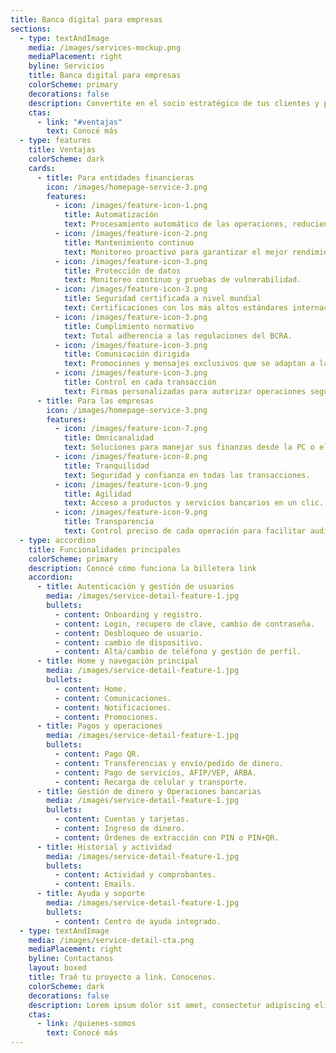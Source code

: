 ```yaml
---
title: Banca digital para empresas
sections:
  - type: textAndImage
    media: /images/services-mockup.png
    mediaPlacement: right
    byline: Servicios
    title: Banca digital para empresas
    colorScheme: primary
    decorations: false
    description: Convertite en el socio estratégico de tus clientes y potenciá su crecimiento. Ofrecé una plataforma integral para gestionar transferencias, cheques electrónicos, pago de haberes, ¡y mucho más!
    ctas:
      - link: "#ventajas"
        text: Conocé más
  - type: features
    title: Ventajas
    colorScheme: dark
    cards:
      - title: Para entidades financieras
        icon: /images/homepage-service-3.png
        features:
          - icon: /images/feature-icon-1.png
            title: Automatización
            text: Procesamiento automático de las operaciones, reduciendo costos.
          - icon: /images/feature-icon-2.png
            title: Mantenimiento continuo
            text: Monitoreo proactivo para garantizar el mejor rendimiento.
          - icon: /images/feature-icon-3.png
            title: Protección de datos
            text: Monitoreo continuo y pruebas de vulnerabilidad.
          - icon: /images/feature-icon-3.png
            title: Seguridad certificada a nivel mundial
            text: Certificaciones con los más altos estándares internacionales de seguridad.
          - icon: /images/feature-icon-3.png
            title: Cumplimiento normativo
            text: Total adherencia a las regulaciones del BCRA.
          - icon: /images/feature-icon-3.png
            title: Comunicación dirigida
            text: Promociones y mensajes exclusivos que se adaptan a la estrategia de venta.
          - icon: /images/feature-icon-3.png
            title: Control en cada transacción
            text: Firmas personalizadas para autorizar operaciones según montos, usuarios y niveles de aprobación.
      - title: Para las empresas
        icon: /images/homepage-service-3.png
        features:
          - icon: /images/feature-icon-7.png
            title: Omnicanalidad
            text: Soluciones para manejar sus finanzas desde la PC o el celular. 
          - icon: /images/feature-icon-8.png
            title: Tranquilidad
            text: Seguridad y confianza en todas las transacciones.
          - icon: /images/feature-icon-9.png
            title: Agilidad
            text: Acceso a productos y servicios bancarios en un clic.
          - icon: /images/feature-icon-9.png
            title: Transparencia
            text: Control preciso de cada operación para facilitar auditorías.
  - type: accordion
    title: Funcionalidades principales
    colorScheme: primary
    description: Conocé cómo funciona la billetera link
    accordion:
      - title: Autenticación y gestión de usuarios
        media: /images/service-detail-feature-1.jpg
        bullets:
          - content: Onboarding y registro.
          - content: Login, recupero de clave, cambio de contraseña.
          - content: Desbloqueo de usuario.
          - content: cambio de dispositivo.
          - content: Alta/cambio de teléfono y gestión de perfil.
      - title: Home y navegación principal
        media: /images/service-detail-feature-1.jpg
        bullets:
          - content: Home.
          - content: Comunicaciones.
          - content: Notificaciones.
          - content: Promociones.
      - title: Pagos y operaciones
        media: /images/service-detail-feature-1.jpg
        bullets:
          - content: Pago QR.
          - content: Transferencias y envío/pedido de dinero.
          - content: Pago de servicios, AFIP/VEP, ARBA.
          - content: Recarga de celular y transporte.
      - title: Gestión de dinero y Operaciones bancarias
        media: /images/service-detail-feature-1.jpg
        bullets:
          - content: Cuentas y tarjetas.
          - content: Ingreso de dinero.
          - content: Órdenes de extracción con PIN o PIN+QR.
      - title: Historial y actividad
        media: /images/service-detail-feature-1.jpg
        bullets:
          - content: Actividad y comprobantes.
          - content: Emails.
      - title: Ayuda y soporte
        media: /images/service-detail-feature-1.jpg
        bullets:
          - content: Centro de ayuda integrado.
  - type: textAndImage
    media: /images/service-detail-cta.png
    mediaPlacement: right
    byline: Contactanos
    layout: boxed
    title: Traé tu proyecto a link. Conocenos.
    colorScheme: dark
    decorations: false
    description: Lorem ipsum dolor sit amet, consectetur adipiscing elit. Duis enim leo, ornare ut aliquet et, euismod bibendum ex. In volutpat sollicitudin purus quis consectetur.
    ctas:
      - link: /quienes-somos
        text: Conocé más
---
```


